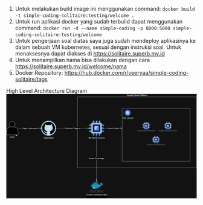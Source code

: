 1. Untuk melakukan build image ini menggunakan command:
`docker build -t simple-coding-solitaire:testing/welcome .`
2. Untuk run aplikasi docker yang sudah terbuild dapat menggunakan command:
`docker run -d --name simple-coding -p 8000:5000 simple-coding-solitaire:testing/welcome`
3. Untuk pengerjaan soal diatas saya juga sudah mendeploy aplikasinya ke dalam sebuah VM kubernetes, sesuai dengan instruksi soal. Untuk menaksesnya dapat diakses di https://solitaire.superb.my.id
4. Untuk menampilkan nama bisa dilakukan dengan cara https://solitaire.superb.my.id/welcome/nama
5. Docker Repository: https://hub.docker.com/r/veeryaa/simple-coding-solitaire/tags

High Level Architecture Diagram
![High Level Architecture](docs/HLA.png)